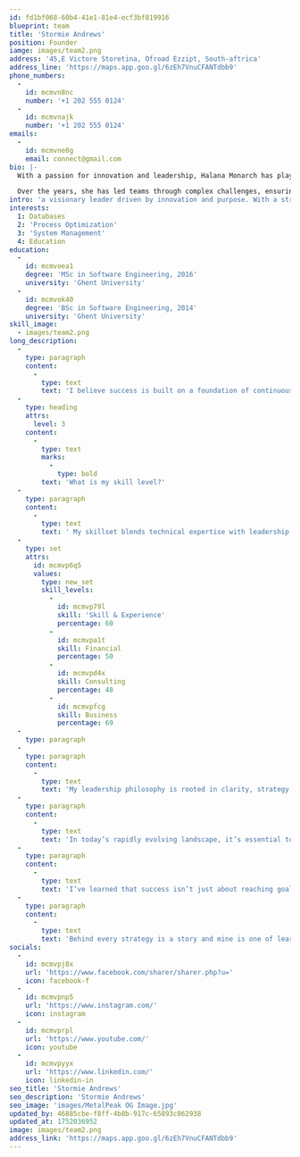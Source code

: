 ```yaml
---
id: fd1bf068-60b4-41e1-81e4-ecf3bf819916
blueprint: team
title: 'Stormie Andrews'
position: Founder
iamge: images/team2.png
address: '45,E Victore Storetina, Ofroad Ezzipt, South-aftrica'
address_line: 'https://maps.app.goo.gl/6zEh7VnuCFANTdbb9'
phone_numbers:
  -
    id: mcmvn8nc
    number: '+1 202 555 0124'
  -
    id: mcmvnajk
    number: '+1 202 555 0124'
emails:
  -
    id: mcmvne0g
    email: connect@gmail.com
bio: |-
  With a passion for innovation and leadership, Halana Monarch has played a pivotal role in shaping organizational growth and excellence. Her approach blends strategic vision with operational execution, driving both results and culture.

  Over the years, she has led teams through complex challenges, ensuring stability and scalability. Her commitment to impactful leadership and continuous improvement makes her a standout force in the industry.
intro: 'a visionary leader driven by innovation and purpose. With a strong foundation in software engineering and business strategy, I’ve dedicated my career to building scalable systems, empowering teams, and delivering sustainable growth. My focus is on transforming challenges into opportunities while fostering a culture of excellence and integrity.'
interests:
  1: Databases
  2: 'Process Optimization'
  3: 'System Management'
  4: Education
education:
  -
    id: mcmvoea1
    degree: 'MSc in Software Engineering, 2016'
    university: 'Ghent University'
  -
    id: mcmvok40
    degree: 'BSc in Software Engineering, 2014'
    university: 'Ghent University'
skill_image:
  - images/team2.png
long_description:
  -
    type: paragraph
    content:
      -
        type: text
        text: 'I believe success is built on a foundation of continuous learning, strategic thinking, and clear communication. My journey has been shaped by challenges that demanded resilience and collaboration qualities I bring into every project and team I lead.'
  -
    type: heading
    attrs:
      level: 3
    content:
      -
        type: text
        marks:
          -
            type: bold
        text: 'What is my skill level?'
  -
    type: paragraph
    content:
      -
        type: text
        text: ' My skillset blends technical expertise with leadership experience across various business domains. I specialize in driving transformation through smart systems, effective communication, and data-informed decisions.'
  -
    type: set
    attrs:
      id: mcmvp6q5
      values:
        type: new_set
        skill_levels:
          -
            id: mcmvp79l
            skill: 'Skill & Experience'
            percentage: 60
          -
            id: mcmvpa1t
            skill: Financial
            percentage: 50
          -
            id: mcmvpd4x
            skill: Consulting
            percentage: 48
          -
            id: mcmvpfcg
            skill: Business
            percentage: 69
  -
    type: paragraph
  -
    type: paragraph
    content:
      -
        type: text
        text: 'My leadership philosophy is rooted in clarity, strategy, and purpose. I believe that every challenge presents an opportunity for innovation and growth when approached with the right mindset and collaboration.'
  -
    type: paragraph
    content:
      -
        type: text
        text: 'In today’s rapidly evolving landscape, it’s essential to stay adaptable. I emphasize user-centric design, data-driven decision-making, and the integration of technology to streamline business operations and enhance customer experiences.'
  -
    type: paragraph
    content:
      -
        type: text
        text: 'I’ve learned that success isn’t just about reaching goals it’s about the journey, the people you grow with, and the systems you build along the way. I’m committed to fostering environments where teams thrive, ideas flourish, and impact is lasting.'
  -
    type: paragraph
    content:
      -
        type: text
        text: 'Behind every strategy is a story and mine is one of learning, building, and leading with intention. I continue to grow through curiosity, resilience, and a passion for solving real-world problems with smart, scalable solutions.'
socials:
  -
    id: mcmvpj8x
    url: 'https://www.facebook.com/sharer/sharer.php?u='
    icon: facebook-f
  -
    id: mcmvpnp5
    url: 'https://www.instagram.com/'
    icon: instagram
  -
    id: mcmvprpl
    url: 'https://www.youtube.com/'
    icon: youtube
  -
    id: mcmvpyyx
    url: 'https://www.linkedin.com/'
    icon: linkedin-in
seo_title: 'Stormie Andrews'
seo_description: 'Stormie Andrews'
seo_image: 'images/MetalPeak OG Image.jpg'
updated_by: 46885cbe-f8ff-4b8b-917c-65893c862938
updated_at: 1752036952
image: images/team2.png
address_link: 'https://maps.app.goo.gl/6zEh7VnuCFANTdbb9'
---
```

